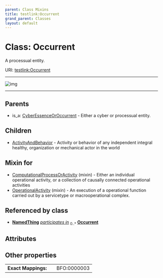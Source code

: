```yaml
---
parent: Class Mixins
title: testlink:Occurrent
grand_parent: Classes
layout: default
---
```


# Class: Occurrent


A processual entity.

URI: [testlink:Occurrent](https://w3id.org/testlink/vocab/Occurrent)


---

![img](http://yuml.me/diagram/nofunky;dir:TB/class/[OperationalActivity]uses%20-.-%3E[Occurrent],[ComputationalProcessOrActivity]uses%20-.-%3E[Occurrent],[Occurrent]%5E-[ActivityAndBehavior],[CyberEssenceOrOccurrent]%5E-[Occurrent],[OperationalActivity],[NamedThing],[CyberEssenceOrOccurrent],[ComputationalProcessOrActivity],[ActivityAndBehavior])

---


## Parents

 *  is_a: [CyberEssenceOrOccurrent](CyberEssenceOrOccurrent.md) - Either a cyber or processual entity.

## Children

 * [ActivityAndBehavior](ActivityAndBehavior.md) - Activity or behavior of any independent integral healthy, organization or mechanical actor in the world

## Mixin for

 * [ComputationalProcessOrActivity](ComputationalProcessOrActivity.md) (mixin)  - Either an individual operational activity, or a collection of causally connected operational activities
 * [OperationalActivity](OperationalActivity.md) (mixin)  - An execution of a operational function carried out by a servicetype or macrooperational complex.

## Referenced by class

 *  **[NamedThing](NamedThing.md)** *[participates in](participates_in.md)*  <sub>0..*</sub>  **[Occurrent](Occurrent.md)**

## Attributes


## Other properties

|  |  |  |
| --- | --- | --- |
| **Exact Mappings:** | | BFO:0000003 |

